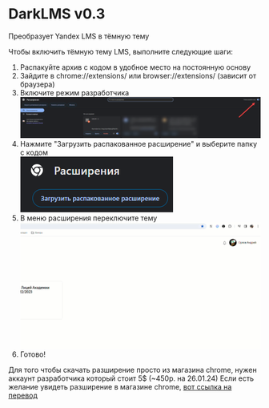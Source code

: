 # DarkLMS v0.3
Преобразует Yandex LMS в тёмную тему

Чтобы включить тёмную тему LMS, выполните следующие шаги:

1. Распакуйте архив с кодом в удобное место на постоянную основу
2. Зайдите в chrome://extensions/ или browser://extensions/ (зависит от браузера)
3. Включите режим разработчика <br> ![alt](screenshots/2024-01-25_21-07-04.png)
4. Нажмите "Загрузить распакованное расширение" и выберите папку с кодом <br> ![alt](screenshots/2024-01-25_21-07-32.png)
5. В меню расширения переключите тему <br> ![alt](screenshots/2024-01-26_14-22-59.gif)
6. Готово!

Для того чтобы скачать разширение просто из магазина chrome, нужен аккаунт разработчика который стоит 5$ (~450р. на 26.01.24)
Если есть желание увидеть разширение в магазине chrome, [вот ссылка на перевод](qiwi.com/n/VOKINTRU)
